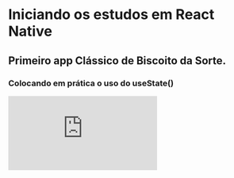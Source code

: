 # Iniciando os estudos em React Native

## Primeiro app Clássico de Biscoito da Sorte.

### Colocando em prática o uso do useState()

![Imagem do aplicativo](https://fv5-4.failiem.lv/thumb_show.php?i=g8q6fyb6ev&view&v=1&PHPSESSID=d693de3a87bf70e06c2383b5a624f52702fb4db9)
